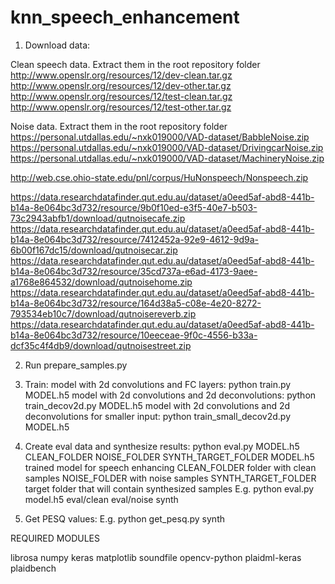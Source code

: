 # knn_speech_enhancement


1. Download data:

Clean speech data. Extract them in the root repository folder
http://www.openslr.org/resources/12/dev-clean.tar.gz
http://www.openslr.org/resources/12/dev-other.tar.gz
http://www.openslr.org/resources/12/test-clean.tar.gz
http://www.openslr.org/resources/12/test-other.tar.gz
 

Noise data. Extract them in the root repository folder
https://personal.utdallas.edu/~nxk019000/VAD-dataset/BabbleNoise.zip
https://personal.utdallas.edu/~nxk019000/VAD-dataset/DrivingcarNoise.zip
https://personal.utdallas.edu/~nxk019000/VAD-dataset/MachineryNoise.zip

http://web.cse.ohio-state.edu/pnl/corpus/HuNonspeech/Nonspeech.zip

https://data.researchdatafinder.qut.edu.au/dataset/a0eed5af-abd8-441b-b14a-8e064bc3d732/resource/9b0f10ed-e3f5-40e7-b503-73c2943abfb1/download/qutnoisecafe.zip
https://data.researchdatafinder.qut.edu.au/dataset/a0eed5af-abd8-441b-b14a-8e064bc3d732/resource/7412452a-92e9-4612-9d9a-6b00f167dc15/download/qutnoisecar.zip
https://data.researchdatafinder.qut.edu.au/dataset/a0eed5af-abd8-441b-b14a-8e064bc3d732/resource/35cd737a-e6ad-4173-9aee-a1768e864532/download/qutnoisehome.zip
https://data.researchdatafinder.qut.edu.au/dataset/a0eed5af-abd8-441b-b14a-8e064bc3d732/resource/164d38a5-c08e-4e20-8272-793534eb10c7/download/qutnoisereverb.zip
https://data.researchdatafinder.qut.edu.au/dataset/a0eed5af-abd8-441b-b14a-8e064bc3d732/resource/10eeceae-9f0c-4556-b33a-dcf35c4f4db9/download/qutnoisestreet.zip


2. Run prepare_samples.py

3. Train:
    model with 2d convolutions and FC layers: python train.py MODEL.h5
    model with 2d convolutions and 2d deconvolutions: python train_decov2d.py MODEL.h5
    model with 2d convolutions and 2d deconvolutions for smaller input: python train_small_decov2d.py MODEL.h5

4. Create eval data and  synthesize results:
    python eval.py MODEL.h5 CLEAN_FOLDER NOISE_FOLDER SYNTH_TARGET_FOLDER
    MODEL.h5 trained model for speech enhancing
    CLEAN_FOLDER folder with clean samples
    NOISE_FOLDER with noise samples
    SYNTH_TARGET_FOLDER target folder that will contain synthesized samples
    E.g. python eval.py model.h5 eval/clean eval/noise synth

5. Get PESQ values:
    E.g. python get_pesq.py synth


REQUIRED MODULES

librosa
numpy
keras
matplotlib
soundfile
opencv-python
plaidml-keras
plaidbench
